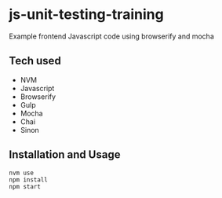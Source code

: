 # js-unit-testing-training
Example frontend Javascript code using browserify and mocha

## Tech used

* NVM
* Javascript
* Browserify
* Gulp
* Mocha
* Chai
* Sinon

## Installation and Usage

    nvm use
    npm install
    npm start
 